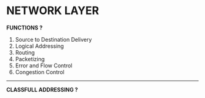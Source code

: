 # NETWORK LAYER
**FUNCTIONS ?**
1. Source to Destination Delivery
2. Logical Addressing
3. Routing
4. Packetizing
5. Error and Flow Control
6. Congestion Control
---
**CLASSFULL ADDRESSING ?**

